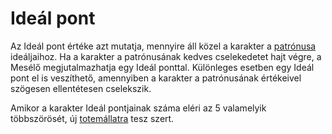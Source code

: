# Ideál pont

Az Ideál pont értéke azt mutatja, mennyire áll közel a karakter a [patrónusa](character:patron) ideáljaihoz. Ha a karakter a patrónusának kedves cselekedetet hajt végre, a Mesélő megjutalmazhatja egy Ideál ponttal. Különleges esetben egy Ideál pont el is veszíthető, amennyiben a karakter a patrónusának értékeivel szögesen ellentétesen cselekszik.

Amikor a karakter Ideál pontjainak száma eléri az 5 valamelyik többszörösét, új [totemállatra](character:spirit_animals) tesz szert.
